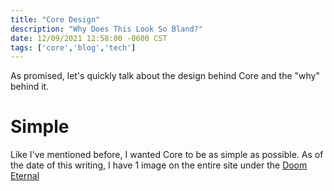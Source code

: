 ```yaml
---
title: "Core Design"
description: "Why Does This Look So Bland?"
date: 12/09/2021 12:58:00 -0600 CST
tags: ['core','blog','tech']
---
```


As promised, let's quickly talk about the design behind Core and the "why" behind it.

# Simple

Like I've mentioned before, I wanted Core to be as simple as possible.  As of the date of this writing, I have 1 image on the entire site under the [Doom Eternal](https://teamtuck.xyz/DEUN.png)
